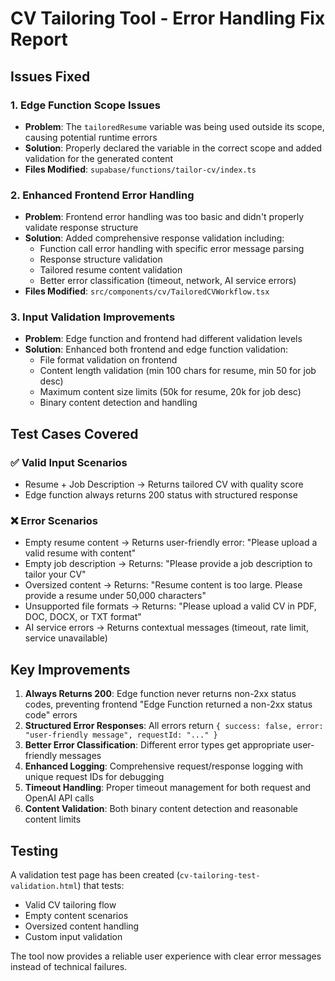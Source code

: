 # CV Tailoring Tool - Error Handling Fix Report

## Issues Fixed

### 1. Edge Function Scope Issues
- **Problem**: The `tailoredResume` variable was being used outside its scope, causing potential runtime errors
- **Solution**: Properly declared the variable in the correct scope and added validation for the generated content
- **Files Modified**: `supabase/functions/tailor-cv/index.ts`

### 2. Enhanced Frontend Error Handling  
- **Problem**: Frontend error handling was too basic and didn't properly validate response structure
- **Solution**: Added comprehensive response validation including:
  - Function call error handling with specific error message parsing
  - Response structure validation
  - Tailored resume content validation
  - Better error classification (timeout, network, AI service errors)
- **Files Modified**: `src/components/cv/TailoredCVWorkflow.tsx`

### 3. Input Validation Improvements
- **Problem**: Edge function and frontend had different validation levels
- **Solution**: Enhanced both frontend and edge function validation:
  - File format validation on frontend
  - Content length validation (min 100 chars for resume, min 50 for job desc)
  - Maximum content size limits (50k for resume, 20k for job desc)
  - Binary content detection and handling

## Test Cases Covered

### ✅ Valid Input Scenarios
- Resume + Job Description → Returns tailored CV with quality score
- Edge function always returns 200 status with structured response

### ❌ Error Scenarios  
- Empty resume content → Returns user-friendly error: "Please upload a valid resume with content"
- Empty job description → Returns: "Please provide a job description to tailor your CV"
- Oversized content → Returns: "Resume content is too large. Please provide a resume under 50,000 characters"
- Unsupported file formats → Returns: "Please upload a valid CV in PDF, DOC, DOCX, or TXT format"
- AI service errors → Returns contextual messages (timeout, rate limit, service unavailable)

## Key Improvements

1. **Always Returns 200**: Edge function never returns non-2xx status codes, preventing frontend "Edge Function returned a non-2xx status code" errors
2. **Structured Error Responses**: All errors return `{ success: false, error: "user-friendly message", requestId: "..." }`  
3. **Better Error Classification**: Different error types get appropriate user-friendly messages
4. **Enhanced Logging**: Comprehensive request/response logging with unique request IDs for debugging
5. **Timeout Handling**: Proper timeout management for both request and OpenAI API calls
6. **Content Validation**: Both binary content detection and reasonable content limits

## Testing

A validation test page has been created (`cv-tailoring-test-validation.html`) that tests:
- Valid CV tailoring flow
- Empty content scenarios
- Oversized content handling  
- Custom input validation

The tool now provides a reliable user experience with clear error messages instead of technical failures.
